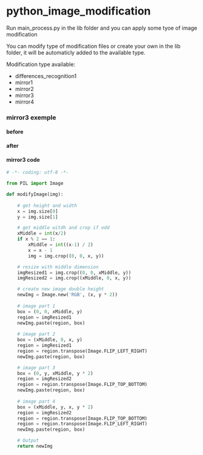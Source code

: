 # python_image_modification

Run main_process.py in the lib folder and you can apply some tyoe of image modification

You can modify type of modification files or create your own in the lib folder, it will be automaticly added to the available type.

Modification type available:

* differences_recognition1
* mirror1
* mirror2
* mirror3
* mirror4


### mirror3 exemple

#### before


#### after


#### mirror3 code

```python
# -*- coding: utf-8 -*-

from PIL import Image

def modifyImage(img):
    
    # get height and width
    x = img.size[0]
    y = img.size[1]

    # get middle witdh and crop if odd
    xMiddle = int(x/2)
    if x % 2 == 1:
        xMiddle = int((x-1) / 2)
        x = x - 1
        img = img.crop((0, 0, x, y))

    # resize with middle dimension
    imgResized1 = img.crop((0, 0, xMiddle, y))
    imgResized2 = img.crop((xMiddle, 0, x, y))

    # create new image double height
    newImg = Image.new('RGB', (x, y * 2))
    
    # image part 1
    box = (0, 0, xMiddle, y)
    region = imgResized1
    newImg.paste(region, box)
    
    # image part 2
    box = (xMiddle, 0, x, y)
    region = imgResized1
    region = region.transpose(Image.FLIP_LEFT_RIGHT)
    newImg.paste(region, box)

    # image part 3
    box = (0, y, xMiddle, y * 2)
    region = imgResized2
    region = region.transpose(Image.FLIP_TOP_BOTTOM)
    newImg.paste(region, box)
    
    # image part 4
    box = (xMiddle, y, x, y * 2)
    region = imgResized2
    region = region.transpose(Image.FLIP_TOP_BOTTOM)
    region = region.transpose(Image.FLIP_LEFT_RIGHT)
    newImg.paste(region, box)

    # Output
    return newImg

```


